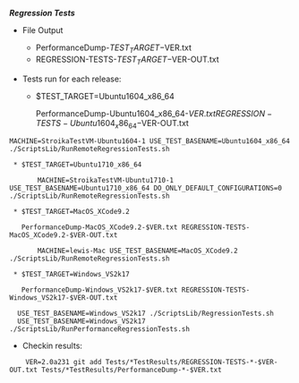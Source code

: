***Regression Tests***


   * File Output 
   
     *  PerformanceDump-$TEST_TARGET-$VER.txt 
     *  REGRESSION-TESTS-$TEST_TARGET-$VER-OUT.txt

   * Tests run for each release:
     * $TEST_TARGET=Ubuntu1604_x86_64 

       PerformanceDump-Ubuntu1604_x86_64-$VER.txt REGRESSION-TESTS-Ubuntu1604_x86_64-$VER-OUT.txt


~~~
MACHINE=StroikaTestVM-Ubuntu1604-1 USE_TEST_BASENAME=Ubuntu1604_x86_64 ./ScriptsLib/RunRemoteRegressionTests.sh
~~~
     * $TEST_TARGET=Ubuntu1710_x86_64 
     
~~~
       MACHINE=StroikaTestVM-Ubuntu1710-1 USE_TEST_BASENAME=Ubuntu1710_x86_64 DO_ONLY_DEFAULT_CONFIGURATIONS=0 ./ScriptsLib/RunRemoteRegressionTests.sh
~~~
     
     * $TEST_TARGET=MacOS_XCode9.2 
     
       PerformanceDump-MacOS_XCode9.2-$VER.txt REGRESSION-TESTS-MacOS_XCode9.2-$VER-OUT.txt
     
~~~
       MACHINE=lewis-Mac USE_TEST_BASENAME=MacOS_XCode9.2 ./ScriptsLib/RunRemoteRegressionTests.sh
~~~

     * $TEST_TARGET=Windows_VS2k17 
     
       PerformanceDump-Windows_VS2k17-$VER.txt REGRESSION-TESTS-Windows_VS2k17-$VER-OUT.txt
     
~~~{on windows bash shell run)
  USE_TEST_BASENAME=Windows_VS2k17 ./ScriptsLib/RegressionTests.sh
  USE_TEST_BASENAME=Windows_VS2k17 ./ScriptsLib/RunPerformanceRegressionTests.sh
~~~

   * Checkin results:

~~~
    VER=2.0a231 git add Tests/*TestResults/REGRESSION-TESTS-*-$VER-OUT.txt Tests/*TestResults/PerformanceDump-*-$VER.txt
~~~
